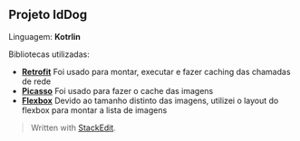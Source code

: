 
## Projeto IdDog

Linguagem: **Kotrlin**

Bibliotecas utilizadas: 
* [**Retrofit**](https://square.github.io/retrofit/)
Foi usado para montar, executar e fazer caching das chamadas de rede
* [**Picasso**](https://square.github.io/picasso/)
Foi usado para fazer o cache das imagens
* [**Flexbox**](https://github.com/google/flexbox-layout)
Devido ao tamanho distinto das imagens, utilizei o layout do flexbox para montar a lista de imagens



> Written with [StackEdit](https://stackedit.io/).